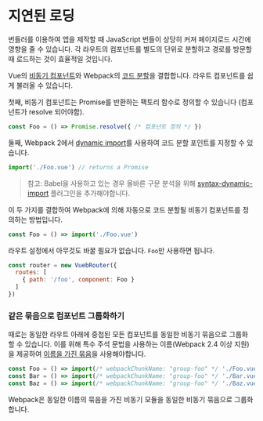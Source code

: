 # 지연된 로딩

번들러를 이용하여 앱을 제작할 때 JavaScript 번들이 상당히 커져 페이지로드 시간에 영향을 줄 수 있습니다. 각 라우트의 컴포넌트를 별도의 단위로 분할하고 경로를 방문할 때 로드하는 것이 효율적일 것입니다.

Vue의 [비동기 컴포넌트](http://vuejs.org/guide/components.html#Async-Components)와 Webpack의 [코드 분할](https://webpack.js.org/guides/code-splitting-async/)을 결합합니다. 라우트 컴포넌트를 쉽게 불러올 수 있습니다.

첫째, 비동기 컴포넌트는 Promise를 반환하는 팩토리 함수로 정의할 수 있습니다 (컴포넌트가 resolve 되어야함).

``` js
const Foo = () => Promise.resolve({ /* 컴포넌트 정의 */ })
```

둘째, Webpack 2에서 [dynamic import](https://github.com/tc39/proposal-dynamic-import)를 사용하여 코드 분할 포인트를 지정할 수 있습니다.

``` js
import('./Foo.vue') // returns a Promise
 ```

 > 참고: Babel을 사용하고 있는 경우 올바른 구문 분석을 위해 [syntax-dynamic-import](http://babeljs.io/docs/plugins/syntax-dynamic-import/) 플러그인을 추가해야합니다.

 이 두 가지를 결합하여 Webpack에 의해 자동으로 코드 분할될 비동기 컴포넌트를 정의하는 방법입니다.

 ``` js
 const Foo = () => import('./Foo.vue')
```

라우트 설정에서 아무것도 바꿀 필요가 없습니다. `Foo`만 사용하면 됩니다.

``` js
const router = new VuebRouter({
  routes: [
    { path: '/foo', component: Foo }
  ]
})
```

### 같은 묶음으로 컴포넌트 그룹화하기

때로는 동일한 라우트 아래에 중첩된 모든 컴포넌트를 동일한 비동기 묶음으로 그룹화 할 수 있습니다. 이를 위해 특수 주석 문법을 사용하는 이름(Webpack 2.4 이상 지원)을 제공하여 [이름을 가진 묶음](https://webpack.js.org/guides/code-splitting-async/#chunk-names)을 사용해야합니다.

``` js
const Foo = () => import(/* webpackChunkName: "group-foo" */ './Foo.vue')
const Bar = () => import(/* webpackChunkName: "group-foo" */ './Bar.vue')
const Baz = () => import(/* webpackChunkName: "group-foo" */ './Baz.vue')
```

Webpack은 동일한 이름의 묶음을 가진 비동기 모듈을 동일한 비동기 묶음으로 그룹화합니다.
